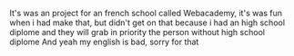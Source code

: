 It's was an project for an french school called Webacademy, it's was fun when i had make that, but didn't get on that because i had an high school diplome and they will grab in priority the person without high school diplome
And yeah my english is bad, sorry for that
